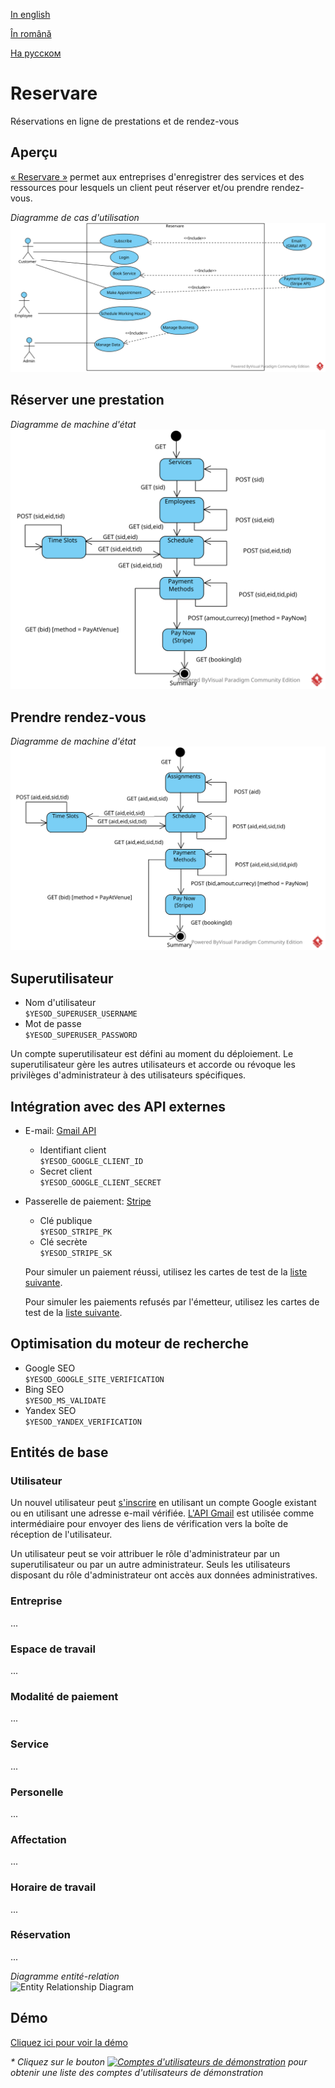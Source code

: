 [In english](https://github.com/ciukstar/reservare/blob/master/README.md)

[În română](https://github.com/ciukstar/reservare/blob/master/README.ro.md)

[На русском](https://github.com/ciukstar/reservare/blob/master/README.ru.md)


# Reservare

Réservations en ligne de prestations et de rendez-vous

## Aperçu

[« Reservare »](https://reservarefr-i4rimw5qwq-de.a.run.app) permet aux entreprises d'enregistrer des services et des ressources pour lesquels un client peut réserver et/ou prendre rendez-vous.  

*Diagramme de cas d'utilisation*  
![Use Case Diagram](static/img/Reservare-UCD.svg)

## Réserver une prestation
*Diagramme de machine d'état*  
![State Machine Diagram](static/img/Reservare-Book-Service-SMD.svg)

## Prendre rendez-vous
*Diagramme de machine d'état*  
![State Machine Diagram](static/img/Reservare-Make-Appointment-SMD.svg)

## Superutilisateur
* Nom d'utilisateur  
  ```$YESOD_SUPERUSER_USERNAME```
* Mot de passe  
  ```$YESOD_SUPERUSER_PASSWORD```

Un compte superutilisateur est défini au moment du déploiement. Le superutilisateur gère les autres utilisateurs et accorde ou révoque les privilèges d'administrateur à des utilisateurs spécifiques.

## Intégration avec des API externes

* E-mail: [Gmail API](https://developers.google.com/gmail/api/guides)

  * Identifiant client  
    ```$YESOD_GOOGLE_CLIENT_ID```
  * Secret client  
    ```$YESOD_GOOGLE_CLIENT_SECRET```

* Passerelle de paiement: [Stripe](https://stripe.com/)
  * Clé publique  
    ```$YESOD_STRIPE_PK```
  * Clé secrète  
    ```$YESOD_STRIPE_SK```
    
  Pour simuler un paiement réussi, utilisez les cartes de test de la [liste suivante](https://stripe.com/docs/testing?testing-method=card-numbers#cards).

  Pour simuler les paiements refusés par l'émetteur, utilisez les cartes de test de la [liste suivante](https://stripe.com/docs/testing?testing-method=card-numbers#declined-payments).

## Optimisation du moteur de recherche
* Google SEO  
  ```$YESOD_GOOGLE_SITE_VERIFICATION```
* Bing SEO  
  ```$YESOD_MS_VALIDATE```
* Yandex SEO  
  ```$YESOD_YANDEX_VERIFICATION```


## Entités de base

### Utilisateur
Un nouvel utilisateur peut [s'inscrire](https://reservarefr-i4rimw5qwq-de.a.run.app/auth/login) en utilisant un compte Google existant ou en utilisant une adresse e-mail vérifiée. [L'API Gmail](https://developers.google.com/gmail/api/guides) est utilisée comme intermédiaire pour envoyer des liens de vérification vers la boîte de réception de l'utilisateur.

Un utilisateur peut se voir attribuer le rôle d'administrateur par un superutilisateur ou par un autre administrateur. Seuls les utilisateurs disposant du rôle d'administrateur ont accès aux données administratives.


### Entreprise
...

### Espace de travail
...

### Modalité de paiement
...

### Service
...

### Personelle
...

### Affectation
...

### Horaire de travail
...

### Réservation
...


*Diagramme entité-relation*  
![Entity Relationship Diagram](static/img/Reservare-ERD.svg)

## Démo

[Cliquez ici pour voir la démo](https://reservarefr-i4rimw5qwq-de.a.run.app)

_* Cliquez sur le bouton [![Comptes d'utilisateurs de démonstration](demo/button-demo-accounts.png)](https://reservarefr-i4rimw5qwq-de.a.run.app/auth/login) pour obtenir une liste des comptes d'utilisateurs de démonstration_
